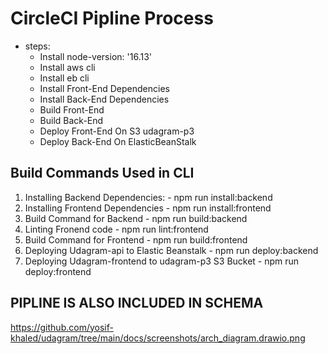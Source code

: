 # CircleCI Pipline Process
  - steps:
      - Install node-version: '16.13'
      - Install aws cli
      - Install eb cli
      - Install Front-End Dependencies
      - Install Back-End Dependencies
      - Build Front-End
      - Build Back-End
      - Deploy Front-End On S3 udagram-p3
      - Deploy Back-End On ElasticBeanStalk

## Build Commands Used in CLI

  1. Installing Backend Dependencies:
    - npm run install:backend
  2. Installing Frontend Dependencies
    - npm run install:frontend
  3. Build Command for Backend
    - npm run build:backend
  4. Linting Fronend code
    - npm run lint:frontend
  5. Build Command for Frontend
    - npm run build:frontend
  6. Deploying Udagram-api to Elastic Beanstalk 
    - npm run deploy:backend
  7. Deploying Udagram-frontend to udagram-p3 S3 Bucket 
    - npm run deploy:frontend

## PIPLINE IS ALSO INCLUDED IN SCHEMA

https://github.com/yosif-khaled/udagram/tree/main/docs/screenshots/arch_diagram.drawio.png